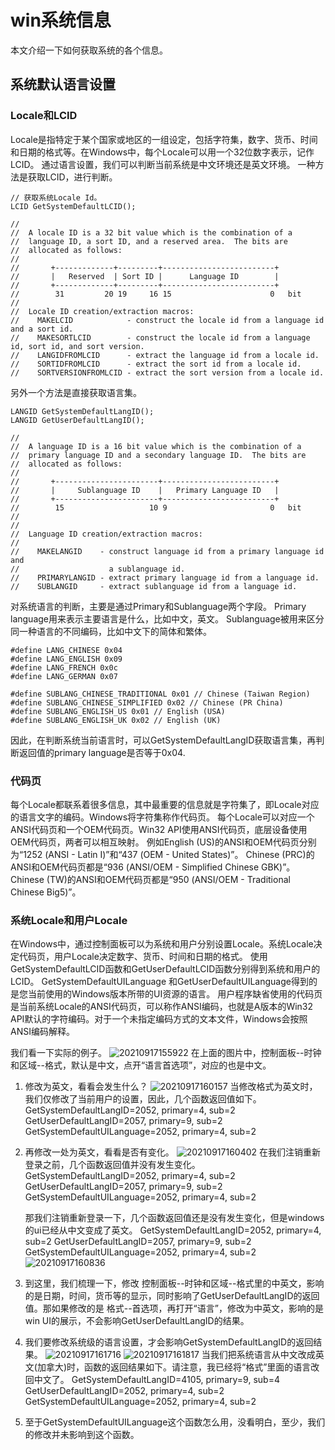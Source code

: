 # win系统信息
本文介绍一下如何获取系统的各个信息。

## 系统默认语言设置
### Locale和LCID
Locale是指特定于某个国家或地区的一组设定，包括字符集，数字、货币、时间和日期的格式等。在Windows中，每个Locale可以用一个32位数字表示，记作LCID。
通过语言设置，我们可以判断当前系统是中文环境还是英文环境。
一种方法是获取LCID，进行判断。
```
// 获取系统Locale Id。
LCID GetSystemDefaultLCID();

//
//  A locale ID is a 32 bit value which is the combination of a
//  language ID, a sort ID, and a reserved area.  The bits are
//  allocated as follows:
//
//       +-------------+---------+-------------------------+
//       |   Reserved  | Sort ID |      Language ID        |
//       +-------------+---------+-------------------------+
//        31         20 19     16 15                      0   bit
//
//  Locale ID creation/extraction macros:
//    MAKELCID            - construct the locale id from a language id and a sort id.
//    MAKESORTLCID        - construct the locale id from a language id, sort id, and sort version.
//    LANGIDFROMLCID      - extract the language id from a locale id.
//    SORTIDFROMLCID      - extract the sort id from a locale id.
//    SORTVERSIONFROMLCID - extract the sort version from a locale id.
```

另外一个方法是直接获取语言集。
```
LANGID GetSystemDefaultLangID();
LANGID GetUserDefaultLangID();

//
//  A language ID is a 16 bit value which is the combination of a
//  primary language ID and a secondary language ID.  The bits are
//  allocated as follows:
//
//       +-----------------------+-------------------------+
//       |     Sublanguage ID    |   Primary Language ID   |
//       +-----------------------+-------------------------+
//        15                   10 9                       0   bit
//
//
//  Language ID creation/extraction macros:
//
//    MAKELANGID    - construct language id from a primary language id and
//                    a sublanguage id.
//    PRIMARYLANGID - extract primary language id from a language id.
//    SUBLANGID     - extract sublanguage id from a language id.
```
对系统语言的判断，主要是通过Primary和Sublanguage两个字段。
Primary language用来表示主要语言是什么，比如中文，英文。
Sublanguage被用来区分同一种语言的不同编码，比如中文下的简体和繁体。
```
#define LANG_CHINESE 0x04
#define LANG_ENGLISH 0x09
#define LANG_FRENCH 0x0c
#define LANG_GERMAN 0x07

#define SUBLANG_CHINESE_TRADITIONAL 0x01 // Chinese (Taiwan Region)
#define SUBLANG_CHINESE_SIMPLIFIED 0x02 // Chinese (PR China)
#define SUBLANG_ENGLISH_US 0x01 // English (USA)
#define SUBLANG_ENGLISH_UK 0x02 // English (UK)
```
因此，在判断系统当前语言时，可以GetSystemDefaultLangID获取语言集，再判断返回值的primary language是否等于0x04.

### 代码页
每个Locale都联系着很多信息，其中最重要的信息就是字符集了，即Locale对应的语言文字的编码。Windows将字符集称作代码页。
每个Locale可以对应一个ANSI代码页和一个OEM代码页。Win32 API使用ANSI代码页，底层设备使用OEM代码页，两者可以相互映射。
例如English (US)的ANSI和OEM代码页分别为“1252 (ANSI - Latin I)”和“437 (OEM - United States)”。 Chinese (PRC)的ANSI和OEM代码页都是“936 (ANSI/OEM - Simplified Chinese GBK)”。 Chinese (TW)的ANSI和OEM代码页都是“950 (ANSI/OEM - Traditional Chinese Big5)”。

### 系统Locale和用户Locale
在Windows中，通过控制面板可以为系统和用户分别设置Locale。系统Locale决定代码页，用户Locale决定数字、货币、时间和日期的格式。
使用GetSystemDefaultLCID函数和GetUserDefaultLCID函数分别得到系统和用户的LCID。
GetSystemDefaultUILanguage 和GetUserDefaultUILanguage得到的是您当前使用的Windows版本所带的UI资源的语言。
用户程序缺省使用的代码页是当前系统Locale的ANSI代码页，可以称作ANSI编码，也就是A版本的Win32 API默认的字符编码。对于一个未指定编码方式的文本文件，Windows会按照ANSI编码解释。

我们看一下实际的例子。
![20210917155922](https://raw.githubusercontent.com/LittleMali/docs/master/mdPics/20210917155922.png)
在上面的图片中，控制面板--时钟和区域--格式，默认是中文，点开“语言首选项”，对应的也是中文。

1. 修改为英文，看看会发生什么？
   ![20210917160157](https://raw.githubusercontent.com/LittleMali/docs/master/mdPics/20210917160157.png)
   当修改格式为英文时，我们仅修改了当前用户的设置，因此，几个函数返回值如下。
    GetSystemDefaultLangID=2052, primary=4, sub=2
    GetUserDefaultLangID=2057, primary=9, sub=2
    GetSystemDefaultUILanguage=2052, primary=4, sub=2
2. 再修改一处为英文，看看是否有变化。
   ![20210917160402](https://raw.githubusercontent.com/LittleMali/docs/master/mdPics/20210917160402.png)
   在我们注销重新登录之前，几个函数返回值并没有发生变化。
    GetSystemDefaultLangID=2052, primary=4, sub=2
    GetUserDefaultLangID=2057, primary=9, sub=2
    GetSystemDefaultUILanguage=2052, primary=4, sub=2

    那我们注销重新登录一下，几个函数返回值还是没有发生变化，但是windows的ui已经从中文变成了英文。
    GetSystemDefaultLangID=2052, primary=4, sub=2
    GetUserDefaultLangID=2057, primary=9, sub=2
    GetSystemDefaultUILanguage=2052, primary=4, sub=2
    ![20210917160836](https://raw.githubusercontent.com/LittleMali/docs/master/mdPics/20210917160836.png)

3. 到这里，我们梳理一下，修改 控制面板--时钟和区域--格式里的中英文，影响的是日期，时间，货币等的显示，同时影响了GetUserDefaultLangID的返回值。那如果修改的是 格式--首选项，再打开“语言”，修改为中英文，影响的是win UI的展示，不会影响GetUserDefaultLangID的结果。
4. 我们要修改系统级的语言设置，才会影响GetSystemDefaultLangID的返回结果。
   ![20210917161716](https://raw.githubusercontent.com/LittleMali/docs/master/mdPics/20210917161716.png)
   ![20210917161817](https://raw.githubusercontent.com/LittleMali/docs/master/mdPics/20210917161817.png)
   当我们把系统语言从中文改成英文(加拿大)时，函数的返回结果如下。请注意，我已经将“格式”里面的语言改回中文了。
    GetSystemDefaultLangID=4105, primary=9, sub=4
    GetUserDefaultLangID=2052, primary=4, sub=2
    GetSystemDefaultUILanguage=2052, primary=4, sub=2
5. 至于GetSystemDefaultUILanguage这个函数怎么用，没看明白，至少，我们的修改并未影响到这个函数。
